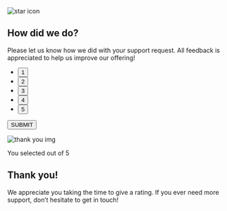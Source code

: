 <!DOCTYPE html>
<html lang="en">

<head>
  <meta charset="UTF-8">
  <meta name="viewport" content="width=device-width, initial-scale=1.0">
  <link rel="preconnect" href="https://fonts.googleapis.com">
  <link rel="preconnect" href="https://fonts.gstatic.com" crossorigin>
  <link href="https://fonts.googleapis.com/css2?family=Overpass:ital,wght@0,100..900;1,100..900&display=swap"
    rel="stylesheet">
  <link rel="stylesheet" href="style.css">
  <title>How Did We Do?</title>
</head>

<body>
  <section id="rating-component">
    <div class="component-content">
      <div class="star-img">
        <img src="./images/icon-star.svg" alt="star icon">
      </div>
      <h2>How did we do?</h2>
      <p>
        Please let us know how we did with your support request. All feedback
        is appreciated to help us improve our offering!
      </p>
      <form>
        <ul class="rating-numbers">
          <li class="rating-number">
            <button id="1-rating" class="rating-btn" type="button">1</button>
          </li>
          <li class="rating-number m-left">
            <button id="2-rating" class="rating-btn" type="button">2</button>
          </li>
          <li class="rating-number m-left">
            <button id="3-rating" class="rating-btn" type="button">3</button>
          </li>
          <li class="rating-number m-left">
            <button id="4-rating" class="rating-btn" type="button">4</button>
          </li>
          <li class="rating-number m-left">
            <button id="5-rating" class="rating-btn" type="button">5</button>
          </li>
        </ul>
        <div class="sumbmit-container">
          <input id="submit-btn" value="SUBMIT" type="submit">
        </div>
      </form>
    </div>
  </section>

  <section id="thankyou-component">
    <div class="thankyou-img">
      <img src="./images/illustration-thank-you.svg" alt="thank you img">
    </div>
    <p id="dynamic-text">You selected <span class="dynamic-number"></span>out of 5
    </p>
    <h2 class="thankyou-heading">
      Thank you!
    </h2>
    <p class="thankyou-text">
      We appreciate you taking the time to give a rating. If you ever need
      more support, don’t hesitate to get in touch!
    </p>
  </section>
  <script src="script.js"></script>
</body>

</html>

